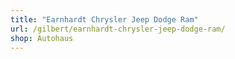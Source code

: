 ```yaml
---
title: "Earnhardt Chrysler Jeep Dodge Ram"
url: /gilbert/earnhardt-chrysler-jeep-dodge-ram/
shop: Autohaus
---
```


